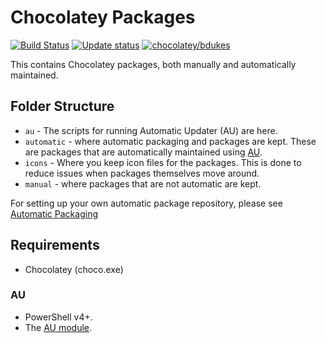 # Chocolatey Packages

[![Build Status](https://dev.azure.com/dukesb11/Chocolatey-Packages/_apis/build/status/bdukes.Chocolatey-Packages)](https://dev.azure.com/dukesb11/Chocolatey-Packages/_build/latest?definitionId=1)
[![Update status](https://img.shields.io/badge/Gist-Update%20Status-informational?logo=github)](https://gist.github.com/bdukes/fd3d636b9b4617772f9b99ceb88838fa)
[![chocolatey/bdukes](https://img.shields.io/badge/Chocolatey-bdukes-blue?logo=chocolatey)](https://chocolatey.org/profiles/bdukes)

This contains Chocolatey packages, both manually and automatically maintained.

## Folder Structure

- `au` - The scripts for running Automatic Updater (AU) are here.
- `automatic` - where automatic packaging and packages are kept. These are packages that are automatically maintained using [AU](https://chocolatey.org/packages/au).
- `icons` - Where you keep icon files for the packages. This is done to reduce issues when packages themselves move around.
- `manual` - where packages that are not automatic are kept.

For setting up your own automatic package repository, please see [Automatic Packaging](https://chocolatey.org/docs/automatic-packages)

## Requirements

- Chocolatey (choco.exe)

### AU

- PowerShell v4+.
- The [AU module](https://chocolatey.org/packages/au).
